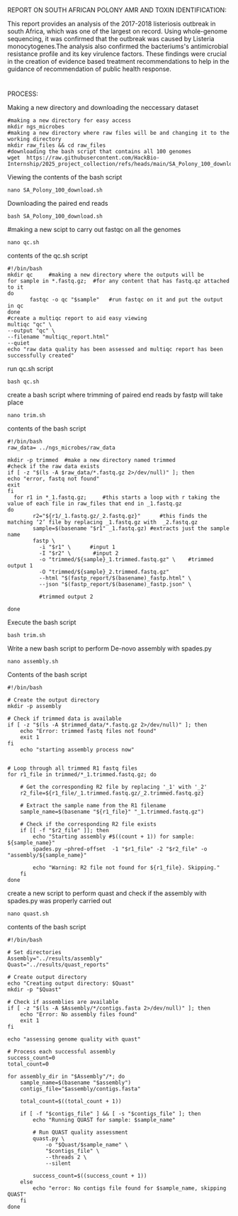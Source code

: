 # 





REPORT ON SOUTH AFRICAN POLONY AMR AND TOXIN IDENTIFICATION:

This report provides an analysis of the 2017-2018 listeriosis outbreak in south Africa, which was one of the largest on record. Using whole-genome sequencing, it was confirmed that the outbreak was caused by Listeria monocytogenes.The analysis also confirmed the bacteriums's antimicrobial resistance profile and its key virulence factors. These findings were crucial in the creation of evidence based treatment recommendations to help in the guidance of recommendation of public health response.

#





PROCESS:

Making a new directory and downloading the neccessary dataset
```
#making a new directory for easy access
mkdir ngs_microbes
#making a new directory where raw files will be and changing it to the working directory
mkdir raw_files && cd raw_files
#downloading the bash script that contains all 100 genomes
wget  https://raw.githubusercontent.com/HackBio-Internship/2025_project_collection/refs/heads/main/SA_Polony_100_download.sh
````
Viewing the contents of the bash script
```
nano SA_Polony_100_download.sh
```
Downloading the paired end reads
```
bash SA_Polony_100_download.sh
```
#making a new scipt to carry out fastqc on all the genomes
```
nano qc.sh
````
contents of the qc.sh script
```
#!/bin/bash
mkdir qc     #making a new directory where the outputs will be
for sample in *.fastq.gz;  #for any content that has fastq.qz attached to it
do
       fastqc -o qc "$sample"   #run fastqc on it and put the output in qc
done
#create a multiqc report to aid easy viewing
multiqc "qc" \
--output "qc" \
--filename "multiqc_report.html"
--quiet
echo "raw data quality has been assessed and multiqc report has been successfully created"
```
run qc.sh script
```
bash qc.sh
```
create a bash script where trimming of paired end reads by fastp will take place
```
nano trim.sh
```
contents of the bash script
```
#!/bin/bash
raw_data= ../ngs_microbes/raw_data

mkdir -p trimmed  #make a new directory named trimmed
#check if the raw data exists
if [ -z "$(ls -A $raw_data/*.fastq.gz 2>/dev/null)" ]; then
echo "error, fastq not found"
exit
fi
  for r1 in *_1.fastq.gz;     #this starts a loop with r taking the value of each file in raw_files that end in _1.fastq.gz
do
        r2="${r1/_1.fastq.gz/_2.fastq.gz}"      #this finds the matching ‘2’ file by replacing _1.fastq.gz with  _2.fastq.gz
        sample=$(basename "$r1" _1.fastq.gz) #extracts just the sample name
        fastp \
          -i "$r1" \      #input 1
          -I "$r2" \       #input 2
          -o "trimmed/${sample}_1.trimmed.fastq.gz" \    #trimmed output 1
          -O "trimmed/${sample}_2.trimmed.fastq.gz"
          --html "$(fastp_report/$(basename)_fastp.html" \
          --json "$(fastp_report/$(basename)_fastp.json" \
          
          #trimmed output 2

done
```
Execute the bash script
```
bash trim.sh
```
Write a new bash script to perform De-novo assembly with spades.py
```
nano assembly.sh
```
Contents of the bash script
```
#!/bin/bash

# Create the output directory
mkdir -p assembly

# Check if trimmed data is available
if [ -z "$(ls -A $trimmed_data/*.fastq.gz 2>/dev/null)" ]; then
    echo "Error: trimmed fastq files not found"
    exit 1
fi
    echo "starting assembly process now"


# Loop through all trimmed R1 fastq files
for r1_file in trimmed/*_1.trimmed.fastq.gz; do

    # Get the corresponding R2 file by replacing '_1' with '_2'
    r2_file=${r1_file/_1.trimmed.fastq.gz/_2.trimmed.fastq.gz}

    # Extract the sample name from the R1 filename
    sample_name=$(basename "${r1_file}" "_1.trimmed.fastq.gz")

    # Check if the corresponding R2 file exists
    if [[ -f "$r2_file" ]]; then
        echo "Starting assembly #$((count + 1)) for sample: ${sample_name}"
        spades.py –phred-offset  -1 "$r1_file" -2 "$r2_file" -o "assembly/${sample_name}"
        
        echo "Warning: R2 file not found for ${r1_file}. Skipping."
    fi
done
```
create a new script to perform quast and check if the assembly with spades.py was properly carried out
```
nano quast.sh
```
contents of the bash script
```
#!/bin/bash

# Set directories
Assembly="../results/assembly"
Quast="../results/quast_reports"

# Create output directory
echo "Creating output directory: $Quast"
mkdir -p "$Quast"

# Check if assemblies are available
if [ -z "$(ls -A $Assembly/*/contigs.fasta 2>/dev/null)" ]; then
    echo "Error: No assembly files found"
    exit 1
fi

echo "assessing genome quality with quast"

# Process each successful assembly
success_count=0
total_count=0

for assembly_dir in "$Assembly"/*; do
    sample_name=$(basename "$assembly")
    contigs_file="$assembly/contigs.fasta"
    
    total_count=$((total_count + 1))
    
    if [ -f "$contigs_file" ] && [ -s "$contigs_file" ]; then
        echo "Running QUAST for sample: $sample_name"
        
        # Run QUAST quality assessment
        quast.py \
            -o "$Quast/$sample_name" \
            "$contigs_file" \
            --threads 2 \
            --silent
        
        success_count=$((success_count + 1))
    else
        echo "error: No contigs file found for $sample_name, skipping QUAST"
    fi
done
```












